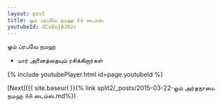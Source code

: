 ```yaml
---
layout: post
title: ஓம் ப்ரபவே நமஹ ௧௧ டைம்ஸ்
youtubeId: dCvDujAJNzc
---
```

 
 
 ஓம் ப்ரபவே நமஹ  
 
 -  யார் அனைத்தையும் ரசிக்கிறார்கள் 
 
  
 
  
 
 
 
 
 
 


{% include youtubePlayer.html id=page.youtubeId %}
 
[Next]({{ site.baseurl }}{% link  split2/_posts/2015-03-22-ஓம் அர்தநாயை நமஹ ௧௧ டைம்ஸ்.md%})
 
